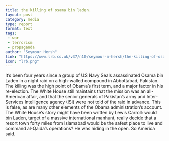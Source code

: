 ```yaml
---
title: the killing of osama bin laden.
layout: post
category: media
type: report
format: text
tags: 
 - war
 - terrorism
 - propaganda
author: "Seymour Hersh"
link: "https://www.lrb.co.uk/v37/n10/seymour-m-hersh/the-killing-of-osama-bin-laden"
icon: "lrb.png"
---
```


It’s been four years since a group of US Navy Seals assassinated Osama bin
Laden in a night raid on a high-walled compound in Abbottabad, Pakistan. The
killing was the high point of Obama’s first term, and a major factor in his
re-election. The White House still maintains that the mission was an
all-American affair, and that the senior generals of Pakistan’s army and
Inter-Services Intelligence agency (ISI) were not told of the raid in advance.
This is false, as are many other elements of the Obama administration’s
account. The White House’s story might have been written by Lewis Carroll:
would bin Laden, target of a massive international manhunt, really decide that
a resort town forty miles from Islamabad would be the safest place to live and
command al-Qaida’s operations? He was hiding in the open. So America said.  
